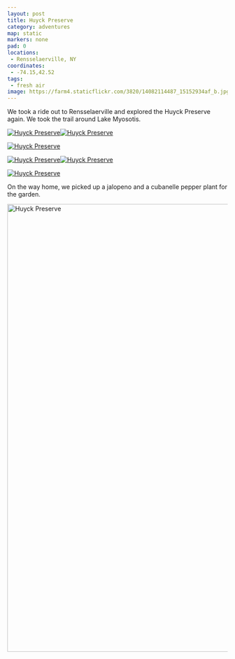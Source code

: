 ```yaml
---
layout: post
title: Huyck Preserve
category: adventures
map: static
markers: none
pad: 0
locations:
 - Rensselaerville, NY
coordinates:
 - -74.15,42.52
tags:
 - fresh air
image: https://farm4.staticflickr.com/3820/14082114487_15152934af_b.jpg
---
```


We took a ride out to Rensselaerville and explored the Huyck Preserve again. We took the trail around Lake Myosotis.

<a href="https://www.flickr.com/photos/katydecorah/14288843703" title="Huyck Preserve by Katy DeCorah, on Flickr"><img src="https://farm4.staticflickr.com/3704/14288843703_9fb360f546_b.jpg" class="img-half" alt="Huyck Preserve"></a><a href="https://www.flickr.com/photos/katydecorah/14082116857" title="Huyck Preserve by Katy DeCorah, on Flickr"><img src="https://farm4.staticflickr.com/3711/14082116857_edea25d486_b.jpg" class="img-half" alt="Huyck Preserve"></a>

<a href="https://www.flickr.com/photos/katydecorah/14268671435" title="Huyck Preserve by Katy DeCorah, on Flickr"><img src="https://farm4.staticflickr.com/3783/14268671435_e229b256e1_b.jpg"  alt="Huyck Preserve"></a>

<a href="https://www.flickr.com/photos/katydecorah/14266585332" title="Huyck Preserve by Katy DeCorah, on Flickr"><img src="https://farm4.staticflickr.com/3698/14266585332_79afc1ec2e_b.jpg" class="img-half" alt="Huyck Preserve"></a><a href="https://www.flickr.com/photos/katydecorah/14082127157" title="Huyck Preserve by Katy DeCorah, on Flickr"><img src="https://farm4.staticflickr.com/3758/14082127157_c1809b8246_b.jpg" class="img-half" alt="Huyck Preserve"></a>

<a href="https://www.flickr.com/photos/katydecorah/14082114487" title="Huyck Preserve by Katy DeCorah, on Flickr"><img src="https://farm4.staticflickr.com/3820/14082114487_c465c78ce5_h.jpg" class="pop-out" alt="Huyck Preserve"></a>

On the way home, we picked up a jalopeno and a cubanelle pepper plant for the garden.

<a href="https://www.flickr.com/photos/katydecorah/14082126427" title="Huyck Preserve by Katy DeCorah, on Flickr"><img src="https://farm4.staticflickr.com/3734/14082126427_058eefa637_b.jpg" width="768" height="1024" alt="Huyck Preserve"></a>

